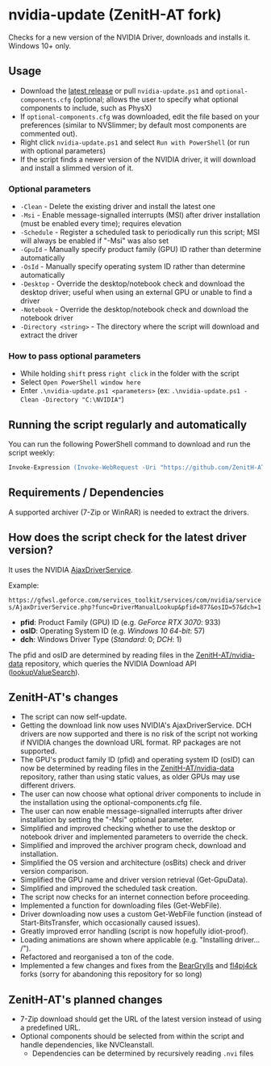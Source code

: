 # nvidia-update (ZenitH-AT fork)

Checks for a new version of the NVIDIA Driver, downloads and installs it. Windows 10+ only.

## Usage

- Download the [latest release](https://github.com/ZenitH-AT/nvidia-update/releases/latest) or pull `nvidia-update.ps1` and `optional-components.cfg` (optional; allows the user to specify what optional components to include, such as PhysX)
- If `optional-components.cfg` was downloaded, edit the file based on your preferences (similar to NVSlimmer; by default most components are commented out).
- Right click `nvidia-update.ps1` and select `Run with PowerShell` (or run with optional parameters)
- If the script finds a newer version of the NVIDIA driver, it will download and install a slimmed version of it.

### Optional parameters

- `-Clean` - Delete the existing driver and install the latest one
- `-Msi` - Enable message-signalled interrupts (MSI) after driver installation (must be enabled every time); requires elevation
- `-Schedule` - Register a scheduled task to periodically run this script; MSI will always be enabled if "-Msi" was also set
- `-GpuId` - Manually specify product family (GPU) ID rather than determine automatically
- `-OsId` - Manually specify operating system ID rather than determine automatically
- `-Desktop` - Override the desktop/notebook check and download the desktop driver; useful when using an external GPU or unable to find a driver
- `-Notebook` - Override the desktop/notebook check and download the notebook driver
- `-Directory <string>` - The directory where the script will download and extract the driver

### How to pass optional parameters

- While holding `shift` press `right click` in the folder with the script
- Select `Open PowerShell window here`
- Enter `.\nvidia-update.ps1 <parameters>` (ex: `.\nvidia-update.ps1 -Clean -Directory "C:\NVIDIA"`)

## Running the script regularly and automatically

You can run the following PowerShell command to download and run the script weekly:

```ps
Invoke-Expression (Invoke-WebRequest -Uri "https://github.com/ZenitH-AT/nvidia-update/raw/master/schedule.ps1").Content
```

## Requirements / Dependencies

A supported archiver (7-Zip or WinRAR) is needed to extract the drivers.

## How does the script check for the latest driver version?

It uses the NVIDIA [AjaxDriverService](https://gfwsl.geforce.com/services_toolkit/services/com/nvidia/services/AjaxDriverService.php).

Example:

```https://gfwsl.geforce.com/services_toolkit/services/com/nvidia/services/AjaxDriverService.php?func=DriverManualLookup&pfid=877&osID=57&dch=1```

- **pfid**: Product Family (GPU) ID (e.g. _GeForce RTX 3070_: 933)
- **osID**: Operating System ID (e.g. _Windows 10 64-bit_: 57)
- **dch**: Windows Driver Type (_Standard_: 0; _DCH_: 1)

The pfid and osID are determined by reading files in the [ZenitH-AT/nvidia-data](https://github.com/ZenitH-AT/nvidia-data) repository, which queries the NVIDIA Download API ([lookupValueSearch](https://www.nvidia.com/Download/API/lookupValueSearch.aspx)).

## ZenitH-AT's changes

- The script can now self-update.
- Getting the download link now uses NVIDIA's AjaxDriverService. DCH drivers are now supported and there is no risk of the script not working if NVIDIA changes the download URL format. RP packages are not supported.
- The GPU's product family ID (pfid) and operating system ID (osID) can now be determined by reading files in the [ZenitH-AT/nvidia-data](https://github.com/ZenitH-AT/nvidia-data) repository, rather than using static values, as older GPUs may use different drivers.
- The user can now choose what optional driver components to include in the installation using the optional-components.cfg file.
- The user can now enable message-signalled interrupts after driver installation by setting the "-Msi" optional parameter.
- Simplified and improved checking whether to use the desktop or notebook driver and implemented parameters to override the check.
- Simplified and improved the archiver program check, download and installation.
- Simplified the OS version and architecture (osBits) check and driver version comparison.
- Simplified the GPU name and driver version retrieval (Get-GpuData).
- Simplified and improved the scheduled task creation.
- The script now checks for an internet connection before proceeding.
- Implemented a function for downloading files (Get-WebFile).
- Driver downloading now uses a custom Get-WebFile function (instead of Start-BitsTransfer, which occasionally caused issues).
- Greatly improved error handling (script is now hopefully idiot-proof).
- Loading animations are shown where applicable (e.g. "Installing driver... /").
- Refactored and reorganised a ton of the code.
- Implemented a few changes and fixes from the [BearGrylls](https://github.com/BearGrylls/nvidia-update) and [fl4pj4ck](https://github.com/fl4pj4ck/nvidia-update) forks (sorry for abandoning this repository for so long)

## ZenitH-AT's planned changes

- 7-Zip download should get the URL of the latest version instead of using a predefined URL.
- Optional components should be selected from within the script and handle dependencies, like NVCleanstall.
	- Dependencies can be determined by recursively reading `.nvi` files